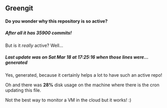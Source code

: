 ## Greengit

#### Do you wonder why this repository is so active?

##### After all it has 35900 commits!

But is it *really* active? Well...

##### Last update was on Sat Mar 18 at 17:25:16 when those lines were... generated

Yes, generated, because it certainly helps a lot to have such an active repo!

Oh and there was **28%** disk usage on the machine
where there is the cron updating this file.

Not the best way to monitor a VM in the cloud but it works! :)
